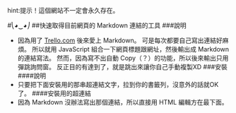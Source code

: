 ﻿hint:提示！這個網站不一定會永久存在。

#⎝◕‿◕⎠
##快速取得目前網頁的 Markdown 連結的工具
###說明
- 因為用了 [Trello.com](http://trello.com) 後來愛上 Markdown。
可是每次都要自己寫出連結好麻煩。
所以就用 JavaScript 組合一下網頁標題跟網址，然後輸出成 Markdown 的連結寫法。
然而，因為寫不出自動 Copy（？）的功能，所以後來輸出只用彈跳詢問窗。
反正目的有達到了，就是跳出來讓你自己手動複製XD
###安裝
####說明
- 只要把下面安裝用的那串超連結文字，拉到你的書籤列，沒意外的話就OK了。
####安裝用的超連結
- 因為 Markdown 沒辦法寫出那個連結，所以直接用 HTML 編輯方在最下面。
